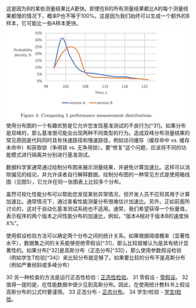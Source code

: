 这是因为B的某些测量结果比A更快。即使在B的所有测量结果都比A的每个测量结果都慢的情况下，概率P也不等于100%。这是因为我们始终可以生成一个额外的B样本，它可能比一些A样本更快。
![Figure 4](figure4.jpg)
使用分布图的一个有趣优势是它允许您发现基准测试的不良行为[^31]。如果分布是双峰的，那么基准很可能会出现两种不同类型的行为。造成双峰分布测量结果的常见原因是代码同时具有快速路径和慢速路径，例如访问缓存（缓存命中 vs. 缓存未命中）和获取锁（争用锁 vs. 无争用锁）。要“修复”这个问题，应该将不同的功能模式进行隔离并分别进行基准测试。

数据科学家通常通过绘制分布图来展示测量结果，并避免计算加速比。这样可以消除偏见的结论，并允许读者自行解释数据。绘制分布图的一种常见方式是使用箱线图（见图5），它允许在同一张图表上比较多个分布。

虽然可视化性能分布可以帮助您发现某些异常情况，但开发人员不应将其用于计算加速比。通常情况下，通过查看性能测量分布很难估计加速比。另外，正如前面所讨论的，这对于自动化基准测试系统也不适用。通常，我们希望获得一个标量值，表示程序的两个版本之间性能分布的加速比，例如，“版本A相对于版本B的速度快X%”。

使用假设检验方法可以确定两个分布之间的统计关系。如果根据阈值概率（显著性水平），数据集之间的关系能够拒绝零假设[^31]，那么比较就被认为是具有统计显著性的。如果分布[^32]是高斯分布（正态分布[^33]），那么使用参数假设检验（例如学生T检验[^34]）来比较分布就足够了。如果要比较的分布不是高斯分布（例如严重倾斜或多峰分布）

30 另一种检查的方法是运行正态性检验：[正态性检验](https://en.wikipedia.org/wiki/Normality_test)。
31 零假设 - [零假设](https://en.wikipedia.org/wiki/Null_hypothesis)。
32 值得一提的是，在性能数据中很少见到高斯分布。因此，在使用统计教科书上假设高斯分布的公式时要谨慎。
33 正态分布 - [正态分布](https://en.wikipedia.org/wiki/Normal_distribution)。
34 学生t检验 - [学生t检验](https://en.wikipedia.org/wiki/Student’s_t-test)。


